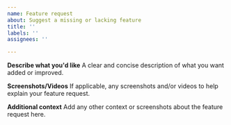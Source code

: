 ```yaml
---
name: Feature request
about: Suggest a missing or lacking feature
title: ''
labels: ''
assignees: ''

---
```


**Describe what you'd like**
A clear and concise description of what you want added or improved.

**Screenshots/Videos**
If applicable, any screenshots and/or videos to help explain your feature request.

**Additional context**
Add any other context or screenshots about the feature request here.
